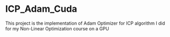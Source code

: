 # ICP_Adam_Cuda
This project is the implementation of Adam Optimizer for ICP algorithm I did for my Non-Linear Optimization course on a GPU
